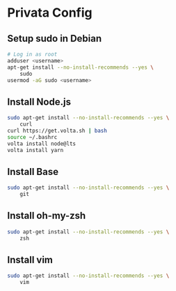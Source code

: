 # Privata Config

## Setup sudo in Debian

```bash
# Log in as root
adduser <username>
apt-get install --no-install-recommends --yes \
    sudo
usermod -aG sudo <username>
```

## Install Node.js

```bash
sudo apt-get install --no-install-recommends --yes \
    curl
curl https://get.volta.sh | bash
source ~/.bashrc
volta install node@lts
volta install yarn
```

## Install Base

```bash
sudo apt-get install --no-install-recommends --yes \
    git
```

## Install oh-my-zsh

```bash
sudo apt-get install --no-install-recommends --yes \
    zsh
```

## Install vim

```bash
sudo apt-get install --no-install-recommends --yes \
    vim
```
